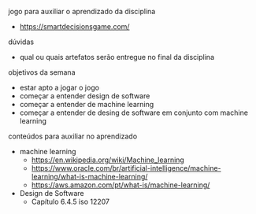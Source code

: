 jogo para auxiliar o aprendizado da disciplina 
- https://smartdecisionsgame.com/

dúvidas
- qual ou quais artefatos serão entregue no final da disciplina

objetivos da semana
- estar apto a jogar o jogo
- começar a entender design de software
- começar a entender de machine learning
- começar a entender de desing de software em conjunto com machine learning


conteúdos para auxiliar no aprendizado
- machine learning
    - https://en.wikipedia.org/wiki/Machine_learning
    - https://www.oracle.com/br/artificial-intelligence/machine-learning/what-is-machine-learning/
    - https://aws.amazon.com/pt/what-is/machine-learning/
- Design de Software
    - Capítulo 6.4.5 iso 12207

